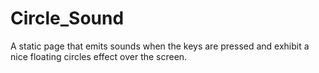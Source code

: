 # Circle_Sound
A static page that emits sounds when the keys are pressed and exhibit a nice floating circles effect over the screen.
